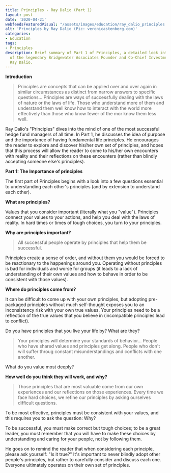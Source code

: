 ```yaml
---
title: Principles - Ray Dalio (Part 1)
layout: post
date: '2020-04-21'
webfeedsFeaturedVisual: "/assets/images/education/ray_dalio_principles.jpg"
alt: 'Principles by Ray Dalio (Pic: veronicastenberg.com)'
categories:
- Education
tags:
- Principles
description: Brief summary of Part 1 of Principles, a detailed look into the mind
  of the legendary Bridgewater Associates Founder and Co-Chief Investment Officer
  Ray Dalio.
---
```


**Introduction**

<blockquote>Principles are concepts that can be applied over and over again in similar circumstances as distinct from narrow answers to specific questions... Principles are ways of successfully dealing with the laws of nature or the laws of life. Those who understand more of them and understand them well know how to interact with the world more effectively than those who know fewer of the mor know them less well.</blockquote>

Ray Dalio's "Principles" dives into the mind of one of the most successful hedge fund managers of all time. In Part 1, he discusses the idea of purpose and the importance of having fundamental life principles. He encourages the reader to explore and discover his/her own set of principles, and hopes that this process will allow the reader to come to his/her own encounters with reality and their reflections on these encounters (rather than blindly accepting someone else's principles).

**Part 1: The Importance of principles**

The first part of Principles begins with a look into a few questions essential to understanding each other's principles (and by extension to understand each other).

**What are principles?**

Values that you consider important (literally what you "value"). Principles connect your values to your actions, and help you deal with the laws of reality. In hard times or times of tough choices, you turn to your principles.

**Why are principles important?**

<blockquote>All successful people operate by principles that help them be successful.</blockquote>

Principles create a sense of order, and without them you would be forced to be reactionary to the happenings around you. Operating without principles is bad for individuals and worse for groups (it leads to a lack of understanding of their own values and how to behave in order to be consistent with those values).

**Where do principles come from?**

It can be difficult to come up with your own principles, but adopting pre-packaged principles without much self-thought exposes you to an inconsistency risk with your own true values. Your principles need to be a reflection of the true values that you believe in (incompatible principles lead to conflict).

Do you have principles that you live your life by? What are they?

<blockquote>Your principles will determine your standards of behavior... People who have shared values and principles get along. People who don't will suffer throug constant misunderstandings and conflicts with one another.</blockquote>

What do you value most deeply?

**How well do you think they will work, and why?**

<blockquote>Those principles that are most valuable come from our own experiences and our reflections on those experiences. Every time we face hard choices, we refine our principles by asking ourselves difficult questions.</blockquote>

To be most effective, principles must be consistent with your values, and this requires you to ask the question: Why?

To be successful, you must make correct but tough choices; to be a great leader, you must remember that you will have to make these choices by understanding and caring for your people, not by following them.

He goes on to remind the reader that when considering each principle, please ask yourself: "Is it true?" It's important to never blindly adopt other people's principles, but rather to carefully consider and discuss each one. Everyone ultimately operates on their own set of principles.
